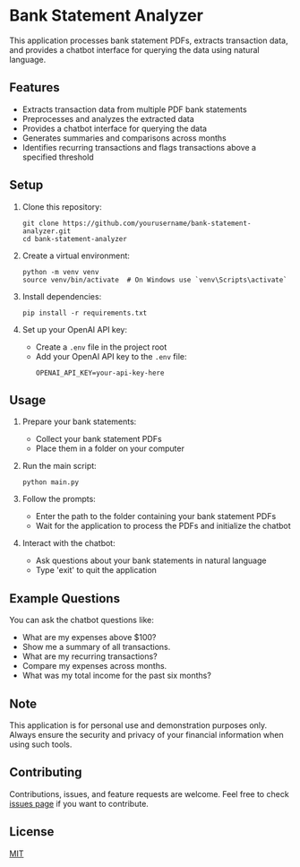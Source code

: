 # Bank Statement Analyzer

This application processes bank statement PDFs, extracts transaction data, and provides a chatbot interface for querying the data using natural language.

## Features

- Extracts transaction data from multiple PDF bank statements
- Preprocesses and analyzes the extracted data
- Provides a chatbot interface for querying the data
- Generates summaries and comparisons across months
- Identifies recurring transactions and flags transactions above a specified threshold

## Setup

1. Clone this repository:
   ```
   git clone https://github.com/yourusername/bank-statement-analyzer.git
   cd bank-statement-analyzer
   ```

2. Create a virtual environment:
   ```
   python -m venv venv
   source venv/bin/activate  # On Windows use `venv\Scripts\activate`
   ```

3. Install dependencies:
   ```
   pip install -r requirements.txt
   ```

4. Set up your OpenAI API key:
   - Create a `.env` file in the project root
   - Add your OpenAI API key to the `.env` file:
     ```
     OPENAI_API_KEY=your-api-key-here
     ```

## Usage

1. Prepare your bank statements:
   - Collect your bank statement PDFs
   - Place them in a folder on your computer

2. Run the main script:
   ```
   python main.py
   ```

3. Follow the prompts:
   - Enter the path to the folder containing your bank statement PDFs
   - Wait for the application to process the PDFs and initialize the chatbot

4. Interact with the chatbot:
   - Ask questions about your bank statements in natural language
   - Type 'exit' to quit the application

## Example Questions

You can ask the chatbot questions like:

- What are my expenses above $100?
- Show me a summary of all transactions.
- What are my recurring transactions?
- Compare my expenses across months.
- What was my total income for the past six months?

## Note

This application is for personal use and demonstration purposes only. Always ensure the security and privacy of your financial information when using such tools.

## Contributing

Contributions, issues, and feature requests are welcome. Feel free to check [issues page](https://github.com/yourusername/bank-statement-analyzer/issues) if you want to contribute.

## License

[MIT](https://choosealicense.com/licenses/mit/)